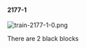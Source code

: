 #### 2177-1
![train-2177-1-0.png](https://github.com/lil-lab/nlvr/raw/master/nlvr/train/images/34/train-2177-1-0.png "train-2177-1-0.png")

There are 2 black blocks